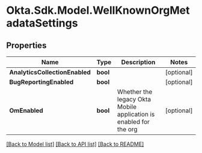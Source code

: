 # Okta.Sdk.Model.WellKnownOrgMetadataSettings

## Properties

Name | Type | Description | Notes
------------ | ------------- | ------------- | -------------
**AnalyticsCollectionEnabled** | **bool** |  | [optional] 
**BugReportingEnabled** | **bool** |  | [optional] 
**OmEnabled** | **bool** | Whether the legacy Okta Mobile application is enabled for the org | [optional] 

[[Back to Model list]](../README.md#documentation-for-models) [[Back to API list]](../README.md#documentation-for-api-endpoints) [[Back to README]](../README.md)

